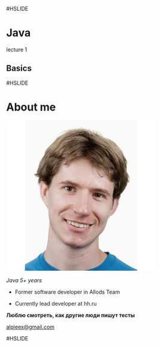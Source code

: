 #HSLIDE
# Java
lecture 1
## Basics

#HSLIDE
# About me
<img src="lecture01/presentation/assets/img/me.jpg" alt="me" style="width: 400px;"/>  

*Java 5+ years*  

- Former software developer in Allods Team

- Currently lead developer at hh.ru
  

**Люблю смотреть, как другие люди пишут тесты**  

alpieex@gmail.com

#HSLIDE